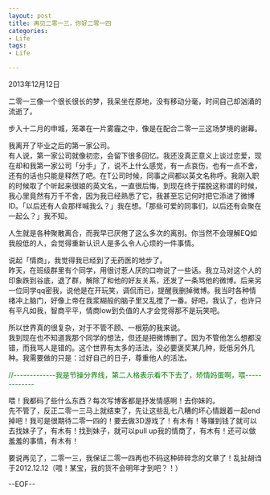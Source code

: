 ```yaml
---
layout: post
title: 再见二零一三，你好二零一四
categories:
- Life
tags:
- Life

---
```

2013年12月12日

二零一三像一个很长很长的梦，我呆坐在原地，没有移动分毫，时间自己却汹涌的流逝了。

步入十二月的申城，笼罩在一片雾霾之中，像是在配合二零一三这场梦境的谢幕。  

我离开了毕业之后的第一家公司。  
有人说，第一家公司就像初恋，会留下很多回忆。我还没真正意义上谈过恋爱，现在却和我第一家公司「分手」了，说不上什么感觉，有一点哀伤，也有一点不舍，还有的话也只能是释然了吧。在T公司时候，同事之间都以英文名称呼。我刚入职的时候取了个听起来很娘的英文名，一直很后悔，到现在终于摆脱这称谓的时候，我心里竟然有万千不舍，因为我已经熟悉了它，我甚至忘记何时把它添进了微博ID。「以后还有人会那样喊我么？」我在想。「那些可爱的同事们，以后还有会聚在一起么？」我不知。

人生就是各种聚散离合，而我早已厌倦了这么多次的离别。你当然不会理解EQ如我般低的人，会觉得重新认识人是多么令人心烦的一件事情。

说起「情商」，我觉得我已经到了无药医的地步了。  
昨天，在班级群里有个同学，用很讨惹人厌的口吻说了一些话。我立马对这个人的印象跌到谷底，退了群，解除了和他的好友关系，还发了一条骂他的微博。后来另一位同学qq密我，说他是在开玩笑，调侃而已，提醒我删掉微博。我当时各种情绪冲上脑门，好像上帝在我浆糊般的脑子里又乱搅了一番。好吧，我认了，也许只有平凡如我，智商平平，情商low到负值的人才会觉得那不是玩笑吧。

所以世界真的很复杂，对于不管不顾、一根筋的我来说。  
我到现在也不知道我那个同学的想法，但还是把微博删了。因为不管他怎么想都没错，而我骂人是错的。这个世界有太多的活法，没必要褒奖某几种，贬低另外几种。我需要做的只是：过好自己的日子，尊重他人的活法。

<span style="color:green">//-------------我是节操分界线，第二人格表示看不下去了，矫情妈蛋啊，喂-------------</span>

喂！我都码了些什么东西？每次写博客都是抒发情感啊！去你妹的。  
先不管了，反正二零一三马上就结束了，先让这些乱七八糟的坏心情跟着一起end掉吧！我可是很期待二零一四的！要去做3D游戏了！有木有！等赚到钱了就可以去找妹子了，有木有！找到妹子，就可以pull up我的情商了，有木有！还可以做羞羞的事情，有木有！

要说再见了，二零一三，我保证二零一四再也不码这种碎碎念的文章了！乱扯胡诌于2012.12.12（喂！某宝，我的货不会明年才到吧？！）

--EOF--						